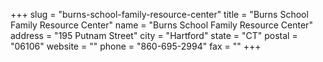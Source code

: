 +++
slug = "burns-school-family-resource-center"
title = "Burns School Family Resource Center"
name = "Burns School Family Resource Center"
address = "195 Putnam Street"
city = "Hartford"
state = "CT"
postal = "06106"
website = ""
phone = "860-695-2994"
fax = ""
+++
